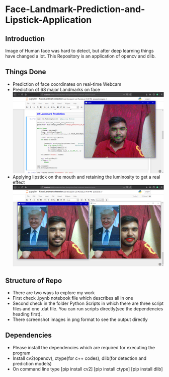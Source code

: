 # Face-Landmark-Prediction-and-Lipstick-Application
## Introduction 
Image of Human face was hard to detect, but after deep learning things have changed a lot. This Repository is an application of opencv and dlib.

## Things Done
* Prediction of face coordinates on real-time Webcam
* Prediction of 68 major Landmarks on face
![](Screenshot%202.png)
* Applying lipstick on the mouth and retaining the luminosity to get a real effect
![](Screenshot%203.png)

## Structure of Repo
* There are two ways to explore my work 
* First check .ipynb notebook file which describes all in one
* Second check in the folder Python Scripts in which there are three script files and one .dat file. You can run scripts directly(see the dependencies heading first).
* There screenshot images in png format to see the output directly

## Dependencies
* Please install the dependencies which are required for executing the program
* Install cv2(opencv), ctype(for c++ codes), dlib(for detection and prediction models)
* On command line type [pip install cv2] [pip install ctype] [pip install dlib]
